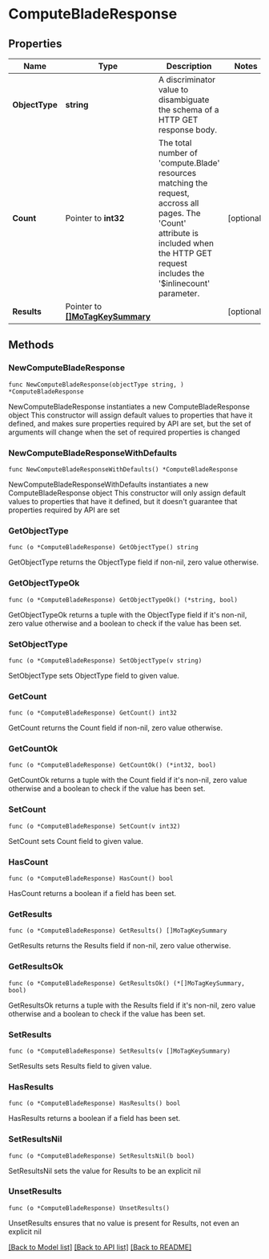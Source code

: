 # ComputeBladeResponse

## Properties

Name | Type | Description | Notes
------------ | ------------- | ------------- | -------------
**ObjectType** | **string** | A discriminator value to disambiguate the schema of a HTTP GET response body. | 
**Count** | Pointer to **int32** | The total number of &#39;compute.Blade&#39; resources matching the request, accross all pages. The &#39;Count&#39; attribute is included when the HTTP GET request includes the &#39;$inlinecount&#39; parameter. | [optional] 
**Results** | Pointer to [**[]MoTagKeySummary**](mo.TagKeySummary.md) |  | [optional] 

## Methods

### NewComputeBladeResponse

`func NewComputeBladeResponse(objectType string, ) *ComputeBladeResponse`

NewComputeBladeResponse instantiates a new ComputeBladeResponse object
This constructor will assign default values to properties that have it defined,
and makes sure properties required by API are set, but the set of arguments
will change when the set of required properties is changed

### NewComputeBladeResponseWithDefaults

`func NewComputeBladeResponseWithDefaults() *ComputeBladeResponse`

NewComputeBladeResponseWithDefaults instantiates a new ComputeBladeResponse object
This constructor will only assign default values to properties that have it defined,
but it doesn't guarantee that properties required by API are set

### GetObjectType

`func (o *ComputeBladeResponse) GetObjectType() string`

GetObjectType returns the ObjectType field if non-nil, zero value otherwise.

### GetObjectTypeOk

`func (o *ComputeBladeResponse) GetObjectTypeOk() (*string, bool)`

GetObjectTypeOk returns a tuple with the ObjectType field if it's non-nil, zero value otherwise
and a boolean to check if the value has been set.

### SetObjectType

`func (o *ComputeBladeResponse) SetObjectType(v string)`

SetObjectType sets ObjectType field to given value.


### GetCount

`func (o *ComputeBladeResponse) GetCount() int32`

GetCount returns the Count field if non-nil, zero value otherwise.

### GetCountOk

`func (o *ComputeBladeResponse) GetCountOk() (*int32, bool)`

GetCountOk returns a tuple with the Count field if it's non-nil, zero value otherwise
and a boolean to check if the value has been set.

### SetCount

`func (o *ComputeBladeResponse) SetCount(v int32)`

SetCount sets Count field to given value.

### HasCount

`func (o *ComputeBladeResponse) HasCount() bool`

HasCount returns a boolean if a field has been set.

### GetResults

`func (o *ComputeBladeResponse) GetResults() []MoTagKeySummary`

GetResults returns the Results field if non-nil, zero value otherwise.

### GetResultsOk

`func (o *ComputeBladeResponse) GetResultsOk() (*[]MoTagKeySummary, bool)`

GetResultsOk returns a tuple with the Results field if it's non-nil, zero value otherwise
and a boolean to check if the value has been set.

### SetResults

`func (o *ComputeBladeResponse) SetResults(v []MoTagKeySummary)`

SetResults sets Results field to given value.

### HasResults

`func (o *ComputeBladeResponse) HasResults() bool`

HasResults returns a boolean if a field has been set.

### SetResultsNil

`func (o *ComputeBladeResponse) SetResultsNil(b bool)`

 SetResultsNil sets the value for Results to be an explicit nil

### UnsetResults
`func (o *ComputeBladeResponse) UnsetResults()`

UnsetResults ensures that no value is present for Results, not even an explicit nil

[[Back to Model list]](../README.md#documentation-for-models) [[Back to API list]](../README.md#documentation-for-api-endpoints) [[Back to README]](../README.md)


